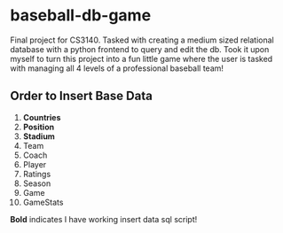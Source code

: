 # baseball-db-game
Final project for CS3140. Tasked with creating a medium sized relational database with a python frontend to query and edit the db. Took it upon myself to turn this project into a fun little game where the user is tasked with managing all 4 levels of a professional baseball team!


## Order to Insert Base Data
1. **Countries**
2. **Position**
3. **Stadium**
4. Team
5. Coach
6. Player
7. Ratings
8. Season
9. Game
10. GameStats


**Bold** indicates I have working insert data sql script!
